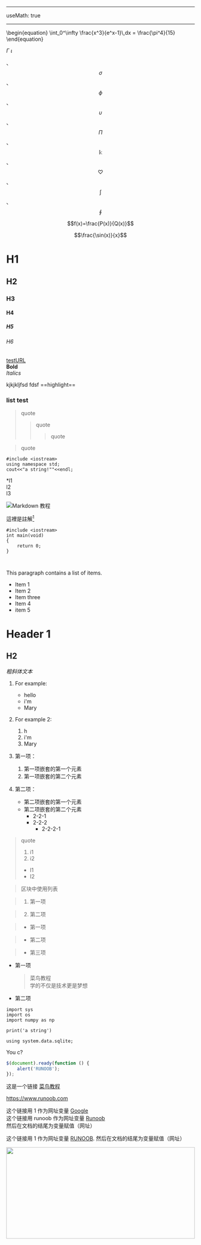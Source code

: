 ___
useMath: true
___

<div class="math">
\begin{equation}
  \int_0^\infty \frac{x^3}{e^x-1}\,dx = \frac{\pi^4}{15}  
\end{equation}

$\Gamma$ $\iota$

、$$\sigma$$、$$\phi$$、$$\upsilon$$、$$\Pi$$、$$\Bbbk$$、$$\heartsuit$$、$$\int$$、$$\oint$$

$$f(x)=\frac{P(x)}{Q(x)}$$ 

$$\frac{\sin(x)}{x}$$

</div>

# H1
## H2
### H3
#### H4
##### H5
###### H6

[testURL](http://baidu.com)  
**Bold**  
*Italics*  

kjkjkljfsd fdsf ==highlight==  

### list test

>quote 
>>quote
>>>quote 

>quote  

`#include <iostream>`  
`using namespace std;`    
`cout<<"a string!""<<endl;`  

*l1    
l2    
l3    

![Markdown 教程](https://www.runoob.com/wp-content/uploads/2019/03/iconfinder_markdown_298823.png)

這裡是註解[^1]

[^1]:You say what?


	#include "stdio.h"
	int i=100;
	printf("%d", &i);

```
#include <iostream>
int main(void)
{
	return 0;
}



```

This paragraph contains a list of items.

* Item 1
* Item 2 
* Item three
* Item 4
* item 5

Header 1
=

H2
-

_粗斜体文本_

1. For example:  
    - hello
    - i'm
    - Mary
2. For example 2:  
	1. h    
	2. i'm    
	3. Mary  

1. 第一项：
    1. 第一项嵌套的第一个元素
    2. 第一项嵌套的第二个元素

2. 第二项：
    - 第二项嵌套的第一个元素
    - 第二项嵌套的第二个元素
        - 2-2-1
        - 2-2-2
            - 2-2-2-1


> quote
> 1. i1
> 2. i2
> + I1
> + I2


  
> 区块中使用列表  

> 1. 第一项  
  
> 2. 第二项  
 
> + 第一项
  
> + 第二项
  
> + 第三项  



* 第一项  
  
    > 菜鸟教程  
    > 学的不仅是技术更是梦想  
  
* 第二项  	


```Python3
import sys
import os
import numpy as np

print('a string')
```

    using system.data.sqlite;
    
You c?

```javascript
$(document).ready(function () {
    alert('RUNOOB');
});
```

这是一个链接 [菜鸟教程](https://www.runoob.com)

<https://www.runoob.com>

这个链接用 1 作为网址变量 [Google][1]  
这个链接用 runoob 作为网址变量 [Runoob][runoob]  
然后在文档的结尾为变量赋值（网址）

[1]: http://www.google.com/
[runoob]: http://www.runoob.com/

这个链接用 1 作为网址变量 [RUNOOB][1].
然后在文档的结尾为变量赋值（网址）

[1]: http://static.runoob.com/images/runoob-logo.png

<img src="http://static.runoob.com/images/runoob-logo.png" height="25%" width="100%">

![RUNOOB 图标](http://static.runoob.com/images/runoob-logo.png)

![RUNOOB 图标](http://static.runoob.com/images/runoob-logo.png "RUNOOB")

|  表头   | 表头  |
|  --- | --- |
| 单元格 1 | 单元格 2|
| 单元格 3 | 单元格 4|

| heading 1 | heading 2 |
| --- | --- |
| A | B |
| C | D |

| 左对齐 | 右对齐 | 居中对齐 |
| :-    | -:    | :-:    |
| 单元格 | 单元格 | 单元格 |
| 单元格 | 单元格 | 单元格 |

使用 <kbd>Ctrl</kbd>+<kbd>Alt</kbd>+<kbd>Del</kbd> 重启电脑

**文本加粗**   
\*\* 正常显示星号 \*\*

$$  
\mathbf{V}_1 \times \mathbf{V}_2 =  \begin{vmatrix} 
\mathbf{i} & \mathbf{j} & \mathbf{k} \\
\frac{\partial X}{\partial u} &  \frac{\partial Y}{\partial u} & 0 \\
\frac{\partial X}{\partial v} &  \frac{\partial Y}{\partial v} & 0 \\
\end{vmatrix}
${$tep1}{\style{visibility:hidden}{(x+1)(x+1)}}
$$  



